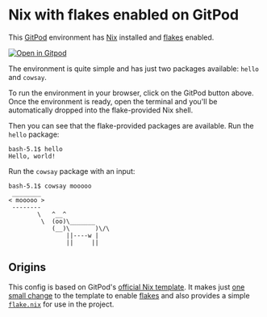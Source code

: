 # Nix with flakes enabled on GitPod

This [GitPod] environment has [Nix] installed and [flakes] enabled.

[![Open in Gitpod](https://gitpod.io/button/open-in-gitpod.svg)](https://gitpod.io/#https://github.com/the-nix-way/nix-flakes-gitpod)

The environment is quite simple and has just two packages available: `hello` and `cowsay`.

To run the environment in your browser, click on the GitPod button above. Once the environment is ready, open the terminal and you'll be automatically dropped into the flake-provided Nix shell.

Then you can see that the flake-provided packages are available. Run the `hello` package:

```shell
bash-5.1$ hello
Hello, world!
```

Run the `cowsay` package with an input:

```shell
bash-5.1$ cowsay mooooo
 ________
< mooooo >
 --------
        \   ^__^
         \  (oo)\_______
            (__)\       )\/\
                ||----w |
                ||     ||
```

## Origins

This config is based on GitPod's [official Nix template][template]. It makes just [one small change][change] to the template to enable [flakes] and also provides a simple [`flake.nix`](./flake.nix) for use in the project.

[change]: https://github.com/the-nix-way/nix-flakes-gitpod/blob/main/.gitpod.yml#L8
[flakes]: https://nixos.wiki/wiki/Flakes
[gitpod]: https://gitpod.io
[nix]: https://nixos.org
[template]: https://github.com/gitpod-io/template-nix


